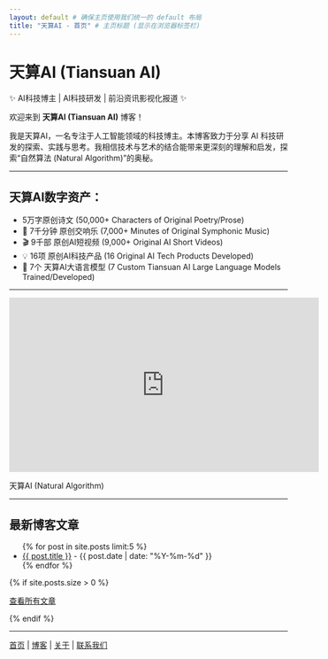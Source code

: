 ```yaml
---
layout: default # 确保主页使用我们统一的 default 布局
title: "天算AI - 首页" # 主页标题 (显示在浏览器标签栏)
---
```


<!-- V V V 融合后的完整内容 V V V -->

<!-- 欢迎/介绍文字 -->
# 天算AI (Tiansuan AI)

✨ AI科技博主 | AI科技研发 | 前沿资讯影视化报道 ✨

欢迎来到 **天算AI (Tiansuan AI)** 博客！

我是天算AI，一名专注于人工智能领域的科技博主。本博客致力于分享 AI 科技研发的探索、实践与思考。我相信技术与艺术的结合能带来更深刻的理解和启发，探索“自然算法 (Natural Algorithm)”的奥秘。

---

<!-- 数字资产列表 -->
## 天算AI数字资产：

*   5万字原创诗文 (50,000+ Characters of Original Poetry/Prose)
*   🎵 7千分钟 原创交响乐 (7,000+ Minutes of Original Symphonic Music)
*   🎬 9千部 原创AI短视频 (9,000+ Original AI Short Videos)
*   💡 16项 原创AI科技产品 (16 Original AI Tech Products Developed)
*   🧠 7个 天算AI大语言模型 (7 Custom Tiansuan AI Large Language Models Trained/Developed)

---

<!-- 嵌入的视频 -->
<!-- V V V V V 请仔细检查下面这行 iframe 代码是否完整且正确 V V V V V -->
<iframe width="560" height="315" src="https://www.youtube.com/embed/SLv6RckpPWM?si=m8lxR8b4VTZKTXEn" title="YouTube video player" frameborder="0" allow="accelerometer; autoplay; clipboard-write; encrypted-media; gyroscope; picture-in-picture; web-share" referrerpolicy="strict-origin-when-cross-origin" allowfullscreen></iframe>
<!-- ^ ^ ^ ^ ^ 检查 iframe 代码结束 ^ ^ ^ ^ ^ -->

天算AI (Natural Algorithm)

---

<!-- 最新博客文章列表 -->
## 最新博客文章

<ul>
  {% for post in site.posts limit:5 %}
    <li>
      <a href="{{ site.baseurl }}{{ post.url }}">{{ post.title }}</a> - {{ post.date | date: "%Y-%m-%d" }}
    </li>
  {% endfor %}
</ul>

{% if site.posts.size > 0 %}
  <p><a href="{{ '/blog/' | relative_url }}">查看所有文章</a></p>
{% endif %}

<!-- 页面底部的导航链接 -->
<hr>
<p>
  <a href="{{ '/' | relative_url }}">首页</a> |
  <a href="{{ '/blog/' | relative_url }}">博客</a> |
  <a href="{{ '/about/' | relative_url }}">关于</a> |
  <a href="{{ '/contact/' | relative_url }}">联系我们</a>
</p>
<!-- ^ ^ ^ 融合内容结束 ^ ^ ^ -->
